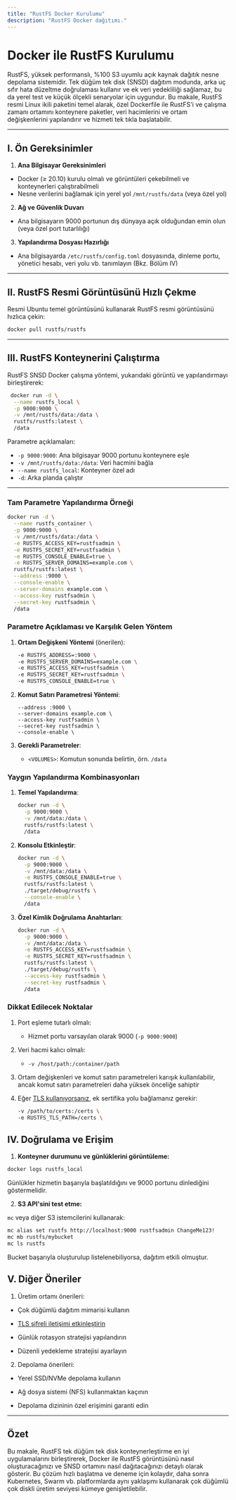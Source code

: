 ```yaml
---
title: "RustFS Docker Kurulumu"
description: "RustFS Docker dağıtımı."
---
```


# Docker ile RustFS Kurulumu

RustFS, yüksek performanslı, %100 S3 uyumlu açık kaynak dağıtık nesne depolama sistemidir. Tek düğüm tek disk (SNSD) dağıtım modunda, arka uç sıfır hata düzeltme doğrulaması kullanır ve ek veri yedekliliği sağlamaz, bu da yerel test ve küçük ölçekli senaryolar için uygundur.
Bu makale, RustFS resmi Linux ikili paketini temel alarak, özel Dockerfile ile RustFS'i ve çalışma zamanı ortamını konteynere paketler, veri hacimlerini ve ortam değişkenlerini yapılandırır ve hizmeti tek tıkla başlatabilir.

---

## I. Ön Gereksinimler

1. **Ana Bilgisayar Gereksinimleri**

* Docker (≥ 20.10) kurulu olmalı ve görüntüleri çekebilmeli ve konteynerleri çalıştırabilmeli
* Nesne verilerini bağlamak için yerel yol `/mnt/rustfs/data` (veya özel yol)

2. **Ağ ve Güvenlik Duvarı**

* Ana bilgisayarın 9000 portunun dış dünyaya açık olduğundan emin olun (veya özel port tutarlılığı)

3. **Yapılandırma Dosyası Hazırlığı**

* Ana bilgisayarda `/etc/rustfs/config.toml` dosyasında, dinleme portu, yönetici hesabı, veri yolu vb. tanımlayın (Bkz. Bölüm IV)

---

## II. RustFS Resmi Görüntüsünü Hızlı Çekme

Resmi Ubuntu temel görüntüsünü kullanarak RustFS resmi görüntüsünü hızlıca çekin:

```bash
docker pull rustfs/rustfs
```

---

## III. RustFS Konteynerini Çalıştırma

RustFS SNSD Docker çalışma yöntemi, yukarıdaki görüntü ve yapılandırmayı birleştirerek:

```bash
 docker run -d \
  --name rustfs_local \
  -p 9000:9000 \
  -v /mnt/rustfs/data:/data \
  rustfs/rustfs:latest \
  /data
```

Parametre açıklamaları:

* `-p 9000:9000`: Ana bilgisayar 9000 portunu konteynere eşle
* `-v /mnt/rustfs/data:/data`: Veri hacmini bağla
* `--name rustfs_local`: Konteyner özel adı
* `-d`: Arka planda çalıştır

---

### Tam Parametre Yapılandırma Örneği

```bash
docker run -d \
  --name rustfs_container \
  -p 9000:9000 \
  -v /mnt/rustfs/data:/data \
  -e RUSTFS_ACCESS_KEY=rustfsadmin \
  -e RUSTFS_SECRET_KEY=rustfsadmin \
  -e RUSTFS_CONSOLE_ENABLE=true \
  -e RUSTFS_SERVER_DOMAINS=example.com \
  rustfs/rustfs:latest \
  --address :9000 \
  --console-enable \
  --server-domains example.com \
  --access-key rustfsadmin \
  --secret-key rustfsadmin \
  /data
```

### Parametre Açıklaması ve Karşılık Gelen Yöntem

1. **Ortam Değişkeni Yöntemi** (önerilen):

   ```bash
   -e RUSTFS_ADDRESS=:9000 \
   -e RUSTFS_SERVER_DOMAINS=example.com \
   -e RUSTFS_ACCESS_KEY=rustfsadmin \
   -e RUSTFS_SECRET_KEY=rustfsadmin \
   -e RUSTFS_CONSOLE_ENABLE=true \
   ```

2. **Komut Satırı Parametresi Yöntemi**:

   ```
   --address :9000 \
   --server-domains example.com \
   --access-key rustfsadmin \
   --secret-key rustfsadmin \
   --console-enable \
   ```

3. **Gerekli Parametreler**:
    * `<VOLUMES>`: Komutun sonunda belirtin, örn. `/data`

### Yaygın Yapılandırma Kombinasyonları

1. **Temel Yapılandırma**:

   ```bash
   docker run -d \
     -p 9000:9000 \
     -v /mnt/data:/data \
     rustfs/rustfs:latest \
     /data
   ```

2. **Konsolu Etkinleştir**:

   ```bash
   docker run -d \
     -p 9000:9000 \
     -v /mnt/data:/data \
     -e RUSTFS_CONSOLE_ENABLE=true \
     rustfs/rustfs:latest \
     ./target/debug/rustfs \
     --console-enable \
     /data
   ```

3. **Özel Kimlik Doğrulama Anahtarları**:

   ```bash
   docker run -d \
     -p 9000:9000 \
     -v /mnt/data:/data \
     -e RUSTFS_ACCESS_KEY=rustfsadmin \
     -e RUSTFS_SECRET_KEY=rustfsadmin \
     rustfs/rustfs:latest \
     ./target/debug/rustfs \
     --access-key rustfsadmin \
     --secret-key rustfsadmin \
     /data
   ```

### Dikkat Edilecek Noktalar

1. Port eşleme tutarlı olmalı:
    * Hizmet portu varsayılan olarak 9000 (`-p 9000:9000`)

2. Veri hacmi kalıcı olmalı:
    * `-v /host/path:/container/path`

3. Ortam değişkenleri ve komut satırı parametreleri karışık kullanılabilir, ancak komut satırı parametreleri daha yüksek önceliğe sahiptir

4. Eğer [TLS kullanıyorsanız](../../integration/tls-configured.md), ek sertifika yolu bağlamanız gerekir:

   ```bash
   -v /path/to/certs:/certs \
   -e RUSTFS_TLS_PATH=/certs \
   ```

## IV. Doğrulama ve Erişim

1. **Konteyner durumunu ve günlüklerini görüntüleme:**

 ```bash
 docker logs rustfs_local
 ```

 Günlükler hizmetin başarıyla başlatıldığını ve 9000 portunu dinlediğini göstermelidir.

2. **S3 API'sini test etme:**

 `mc` veya diğer S3 istemcilerini kullanarak:

 ```bash
 mc alias set rustfs http://localhost:9000 rustfsadmin ChangeMe123!
 mc mb rustfs/mybucket
 mc ls rustfs
 ```

 Bucket başarıyla oluşturulup listelenebiliyorsa, dağıtım etkili olmuştur.

## V. Diğer Öneriler

1. Üretim ortamı önerileri:

* Çok düğümlü dağıtım mimarisi kullanın

* [TLS şifreli iletişimi etkinleştirin](../../integration/tls-configured.md)
* Günlük rotasyon stratejisi yapılandırın
* Düzenli yedekleme stratejisi ayarlayın

2. Depolama önerileri:

* Yerel SSD/NVMe depolama kullanın

* Ağ dosya sistemi (NFS) kullanmaktan kaçının
* Depolama dizininin özel erişimini garanti edin

---

## Özet

Bu makale, RustFS tek düğüm tek disk konteynerleştirme en iyi uygulamalarını birleştirerek, Docker ile RustFS görüntüsünü nasıl oluşturacağınızı ve SNSD ortamını nasıl dağıtacağınızı detaylı olarak gösterir.
Bu çözüm hızlı başlatma ve deneme için kolaydır, daha sonra Kubernetes, Swarm vb. platformlarda aynı yaklaşımı kullanarak çok düğümlü çok diskli üretim seviyesi kümeye genişletilebilir.
